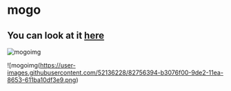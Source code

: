 # mogo
##  You can look at it [here](https://illya-onyshchuk.github.io/mogo/.)

![mogoimg](https://user-images.githubusercontent.com/52136228/82756370-8bb0a200-9de2-11ea-8add-63062a21a8c7.png)

![mogoimg(https://user-images.githubusercontent.com/52136228/82756394-b3076f00-9de2-11ea-8653-611ba10df3e9.png)
